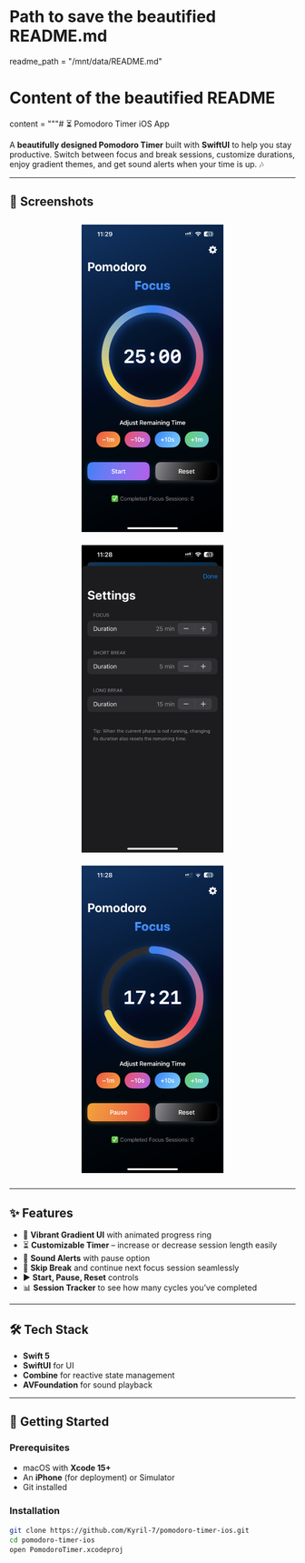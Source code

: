 
# Path to save the beautified README.md
readme_path = "/mnt/data/README.md"

# Content of the beautified README
content = """# ⏳ Pomodoro Timer iOS App

A **beautifully designed Pomodoro Timer** built with **SwiftUI** to help you stay productive. Switch between focus and break sessions, customize durations, enjoy gradient themes, and get sound alerts when your time is up. 🎶

---

## 📸 Screenshots

<p align="center">
  <img src="screenshots/home.png" alt="Home Screen" width="250" style="margin:10px;"/>
  <img src="screenshots/settings.png" alt="Settings Screen" width="250" style="margin:10px;"/>
  <img src="screenshots/progress.png" alt="Progress Ring" width="250" style="margin:10px;"/>
</p>

---

## ✨ Features

- 🎨 **Vibrant Gradient UI** with animated progress ring
- ⏳ **Customizable Timer** – increase or decrease session length easily
- 🔔 **Sound Alerts** with pause option
- 🔁 **Skip Break** and continue next focus session seamlessly
- ▶️ **Start, Pause, Reset** controls
- 📊 **Session Tracker** to see how many cycles you’ve completed

---

## 🛠 Tech Stack

- **Swift 5**
- **SwiftUI** for UI
- **Combine** for reactive state management
- **AVFoundation** for sound playback

---

## 🚀 Getting Started

### Prerequisites
- macOS with **Xcode 15+**
- An **iPhone** (for deployment) or Simulator
- Git installed

### Installation

```bash
git clone https://github.com/Kyril-7/pomodoro-timer-ios.git
cd pomodoro-timer-ios
open PomodoroTimer.xcodeproj
